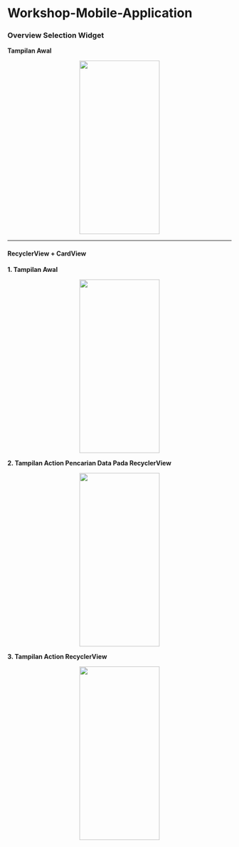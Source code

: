 # Workshop-Mobile-Application
<h3>Overview Selection Widget</h3>
<p><b>Tampilan Awal</b></p>
<p align="center">
<img align="center" src="https://user-images.githubusercontent.com/74761484/136420034-bec9af43-51b3-4df5-874c-a5a0867a82a7.jpg" width="180px" height="390px">
</p>

<hr>

<h4>RecyclerView + CardView</h4>
<p><b>1. Tampilan Awal</b></p>
<p align="center">
<img align="center" src="https://user-images.githubusercontent.com/74761484/136420034-bec9af43-51b3-4df5-874c-a5a0867a82a7.jpg" width="180px" height="390px">
</p>

<p><b>2. Tampilan Action Pencarian Data Pada RecyclerView</b></p>
<p align="center">
<img align="center" src="https://user-images.githubusercontent.com/74761484/136420250-4d7714b7-e165-4d70-b9f7-a9de807a5ed7.jpg" width="180px" height="390px">
</p>

<p><b>3. Tampilan Action RecyclerView</b></p>
<p align="center">
<img align="center" src="https://user-images.githubusercontent.com/74761484/136420536-c9263516-eb7f-4969-bd3e-a3e335817df5.jpg" width="180px" height="390px">
</p>
